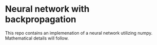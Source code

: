 # Neural network with backpropagation
This repo contains an implemenation of a neural network utilizing numpy. Mathematical details will follow.